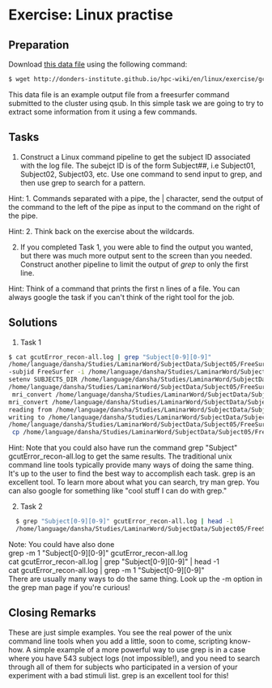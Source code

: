 # Exercise: Linux practise
## Preparation
Download [this data file](../exercise/gcutError_recon-all.log) using the following command:

```bash
$ wget http://donders-institute.github.io/hpc-wiki/en/linux/exercise/gcutError_recon-all.log
```

This data file is an example output file from a freesurfer command submitted to the cluster using qsub. In this simple task we are going to try to extract some information from it using a few commands.

## Tasks
1. Construct a Linux command pipeline to get the subject ID associated with the log file. The subejct ID is of the form Subject##, i.e Subject01, Subject02, Subject03, etc. Use one command to send input to grep, and then use grep to search for a pattern.

Hint: 1. Commands separated with a pipe, the | character, send the output of the command to the left of the pipe as input to the command on the right of the pipe. 

Hint: 2. Think back on the exercise about the wildcards.

2. If you completed Task 1, you were able to find the output you wanted, but there was much more output sent to the screen than you needed. Construct another pipeline to limit the output of _grep_ to only the first line.

Hint: Think of a command that prints the first n lines of a file. You can always google the task if you can't think of the right tool for the job.

## Solutions
1. Task 1
 
```bash
$ cat gcutError_recon-all.log | grep "Subject[0-9][0-9]"
/home/language/dansha/Studies/LaminarWord/SubjectData/Subject05/FreeSurfer
-subjid FreeSurfer -i /home/language/dansha/Studies/LaminarWord/SubjectData/Subject05/Scans/Anatomical/MP2RAGE/MP2RAGE.nii -all
setenv SUBJECTS_DIR /home/language/dansha/Studies/LaminarWord/SubjectData/Subject05
/home/language/dansha/Studies/LaminarWord/SubjectData/Subject05/FreeSurfer
 mri_convert /home/language/dansha/Studies/LaminarWord/SubjectData/Subject05/Scans/Anatomical/MP2RAGE/MP2RAGE.nii /home/language/dansha/Studies/LaminarWord/SubjectData/Subject05/FreeSurfer/mri/orig/001.mgz 
mri_convert /home/language/dansha/Studies/LaminarWord/SubjectData/Subject05/Scans/Anatomical/MP2RAGE/MP2RAGE.nii /home/language/dansha/Studies/LaminarWord/SubjectData/Subject05/FreeSurfer/mri/orig/001.mgz 
reading from /home/language/dansha/Studies/LaminarWord/SubjectData/Subject05/Scans/Anatomical/MP2RAGE/MP2RAGE.nii...
writing to /home/language/dansha/Studies/LaminarWord/SubjectData/Subject05/FreeSurfer/mri/orig/001.mgz...
/home/language/dansha/Studies/LaminarWord/SubjectData/Subject05/FreeSurfer/mri/orig/001.mgz
 cp /home/language/dansha/Studies/LaminarWord/SubjectData/Subject05/FreeSurfer/mri/orig/001.mgz /home/language/dansha/Studies/LaminarWord/SubjectData/Subject05/FreeSurfer/mri/rawavg.mgz 
```

Hint: Note that you could also have run the command grep "Subject" gcutError_recon-all.log to get the same results. The traditional unix command line tools typically provide many ways of doing the same thing. It's up to the user to find the best way to accomplish each task. grep is an excellent tool. To learn more about what you can search, try man grep. You can also google for something like "cool stuff I can do with grep." 

2. Task 2

```bash
  $ grep "Subject[0-9][0-9]" gcutError_recon-all.log | head -1
  /home/language/dansha/Studies/LaminarWord/SubjectData/Subject05/FreeSurfer
```
 Note: You could have also done <br> grep -m 1 "Subject[0-9][0-9]" gcutError_recon-all.log <br> cat gcutError\_recon-all.log | grep "Subject[0-9][0-9]" | head -1 <br> cat gcutError_recon-all.log | grep -m 1 "Subject[0-9][0-9]" <br> There are usually many ways to do the same thing. Look up the -m option in the grep man page if you're curious! 

## Closing Remarks
These are just simple examples. You see the real power of the unix command line tools when you add a little, soon to come, scripting know-how. A simple example of a more powerful way to use grep is in a case where you have 543 subject logs (not impossible!), and you need to search through all of them for subjects who participated in a version of your experiment with a bad stimuli list. grep is an excellent tool for this! 
